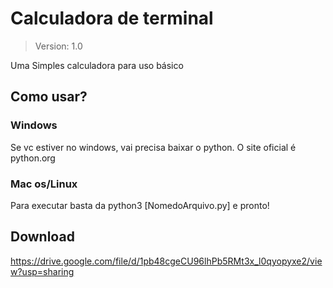 # Calculadora de terminal

> Version: 1.0

Uma Simples calculadora para uso básico

## Como usar?

### Windows
Se vc estiver no windows, vai precisa baixar o python. O site oficial é python.org

### Mac os/Linux
Para executar basta da python3 [NomedoArquivo.py] e pronto!

## Download

https://drive.google.com/file/d/1pb48cgeCU96lhPb5RMt3x_l0qyopyxe2/view?usp=sharing


